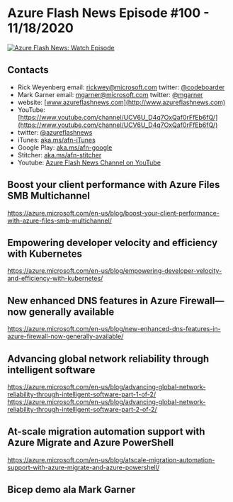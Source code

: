 # Azure Flash News Episode #100 - 11/18/2020

[![Azure Flash News: Watch Episode](https://img.youtube.com/viERrEqcb9fiM/0.jpg)](https://youtu.beERrEqcb9fiM "Azure Flash News: Episode 100")

## Contacts

* Rick Weyenberg  email: rickwey@microsoft.com twitter: [@codeboarder](https://www.twitter.com/codeboarder)
* Mark Garner email: mgarner@microsoft.com twitter: [@mgarner](https://www.twitter.com/mgarner)
* website: [www.azureflashnews.com](http://www.azureflashnews.com)
* YouTube: [https://www.youtube.com/channel/UCV6U_D4q7OxQaf0rFfEb6fQ/](https://www.youtube.com/channel/UCV6U_D4q7OxQaf0rFfEb6fQ/)
* twitter: [@azureflashnews](https://www.twitter.com/azureflashnews)
* iTunes: [aka.ms/afn-iTunes](https://aka.ms/afn-iTunes)
* Google Play: [aka.ms/afn-google](https://aka.ms/afn-google)
* Stitcher: [aka.ms/afn-stitcher](https://aka.ms/afn-stitcher)
* Youtube: [Azure Flash News Channel on YouTube](https://www.youtube.com/channel/UCV6U_D4q7OxQaf0rFfEb6fQ)


## Boost your client performance with Azure Files SMB Multichannel
https://azure.microsoft.com/en-us/blog/boost-your-client-performance-with-azure-files-smb-multichannel/

## Empowering developer velocity and efficiency with Kubernetes
https://azure.microsoft.com/en-us/blog/empowering-developer-velocity-and-efficiency-with-kubernetes/

## New enhanced DNS features in Azure Firewall—now generally available
https://azure.microsoft.com/en-us/blog/new-enhanced-dns-features-in-azure-firewall-now-generally-available/

## Advancing global network reliability through intelligent software
https://azure.microsoft.com/en-us/blog/advancing-global-network-reliability-through-intelligent-software-part-1-of-2/
https://azure.microsoft.com/en-us/blog/advancing-global-network-reliability-through-intelligent-software-part-2-of-2/

## At-scale migration automation support with Azure Migrate and Azure PowerShell
https://azure.microsoft.com/en-us/blog/atscale-migration-automation-support-with-azure-migrate-and-azure-powershell/

## Bicep demo ala Mark Garner

